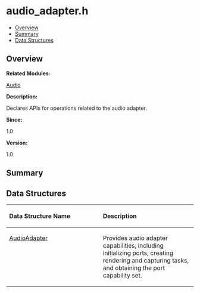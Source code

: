 # audio\_adapter.h<a name="EN-US_TOPIC_0000001054598121"></a>

-   [Overview](#section698077724165626)
-   [Summary](#section1316855815165626)
-   [Data Structures](#nested-classes)

## **Overview**<a name="section698077724165626"></a>

**Related Modules:**

[Audio](audio.md)

**Description:**

Declares APIs for operations related to the audio adapter. 

**Since:**

1.0

**Version:**

1.0

## **Summary**<a name="section1316855815165626"></a>

## Data Structures<a name="nested-classes"></a>

<a name="table363814589165626"></a>
<table><thead align="left"><tr id="row516162927165626"><th class="cellrowborder" valign="top" width="50%" id="mcps1.1.3.1.1"><p id="p1673121973165626"><a name="p1673121973165626"></a><a name="p1673121973165626"></a>Data Structure Name</p>
</th>
<th class="cellrowborder" valign="top" width="50%" id="mcps1.1.3.1.2"><p id="p1223422402165626"><a name="p1223422402165626"></a><a name="p1223422402165626"></a>Description</p>
</th>
</tr>
</thead>
<tbody><tr id="row1461053031165626"><td class="cellrowborder" valign="top" width="50%" headers="mcps1.1.3.1.1 "><p id="p1892505236165626"><a name="p1892505236165626"></a><a name="p1892505236165626"></a><a href="audioadapter.md">AudioAdapter</a></p>
</td>
<td class="cellrowborder" valign="top" width="50%" headers="mcps1.1.3.1.2 "><p id="p1370948059165626"><a name="p1370948059165626"></a><a name="p1370948059165626"></a>Provides audio adapter capabilities, including initializing ports, creating rendering and capturing tasks, and obtaining the port capability set. </p>
</td>
</tr>
</tbody>
</table>

